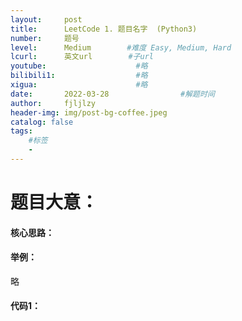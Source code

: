 ```yaml
---
layout:     post
title:      LeetCode 1. 题目名字  (Python3)  
number:     题号               
level:      Medium        #难度 Easy, Medium, Hard
lcurl:      英文url        #子url
youtube:                    #略
bilibili1:                  #略
xigua:                      #略
date:       2022-03-28                #解题时间
author:     fjljlzy
header-img: img/post-bg-coffee.jpeg
catalog: false
tags: 
    #标签 
    - 
---
```

# 题目大意：
$$$$



#### 核心思路：


#### 举例：
略

#### 代码1：
```python

```
